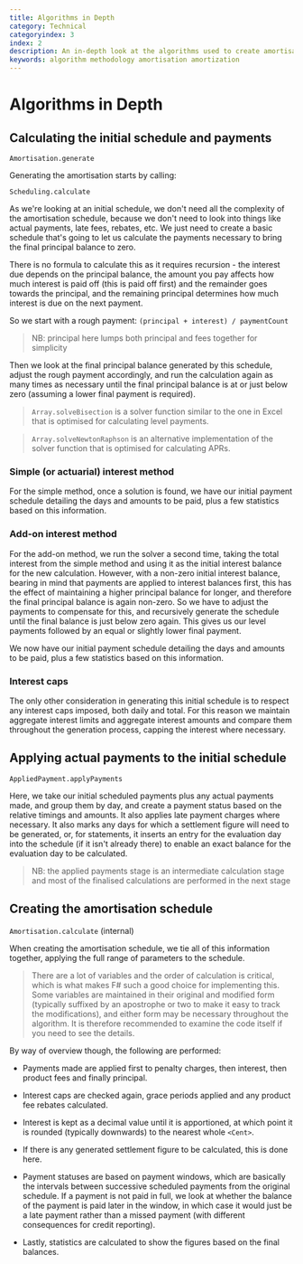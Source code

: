 ```yaml
---
title: Algorithms in Depth
category: Technical
categoryindex: 3
index: 2
description: An in-depth look at the algorithms used to create amortisation schedules
keywords: algorithm methodology amortisation amortization
---
```


# Algorithms in Depth

## Calculating the initial schedule and payments

```Amortisation.generate```

Generating the amortisation starts by calling:

```Scheduling.calculate```

As we're looking at an initial schedule, we don't need all the complexity of the amortisation schedule, because we don't need to look into
things like actual payments, late fees, rebates, etc. We just need to create a basic schedule that's going to let us calculate the payments
necessary to bring the final principal balance to zero.

There is no formula to calculate this as it requires recursion - the interest due depends on the principal balance, the amount you pay affects
how much interest is paid off (this is paid off first) and the remainder goes towards the principal, and the remaining principal determines
how much interest is due on the next payment.

So we start with a rough payment: ```(principal + interest) / paymentCount```

> NB: principal here lumps both principal and fees together for simplicity

Then we look at the final principal balance generated by this schedule, adjust the rough payment accordingly, and run the calculation again
as many times as necessary until the final principal balance is at or just below zero (assuming a lower final payment is required).

> ```Array.solveBisection``` is a solver function similar to the one in Excel that is optimised for calculating level payments.

> ```Array.solveNewtonRaphson``` is an alternative implementation of the solver function that is optimised for calculating APRs.

### Simple (or actuarial) interest method

For the simple method, once a solution is found, we have our initial payment schedule detailing the days and amounts to be paid, plus a few statistics
based on this information.

### Add-on interest method

For the add-on method, we run the solver a second time, taking the total interest from the simple method and using it as the initial interest balance
for the new calculation. However, with a non-zero initial interest balance, bearing in mind that payments are applied to interest balances first,
this has the effect of maintaining a higher principal balance for longer, and therefore the final principal balance is again non-zero. So we have
to adjust the payments to compensate for this, and recursively generate the schedule until the final balance is just below zero again. This gives
us our level payments followed by an equal or slightly lower final payment.

We now have our initial payment schedule detailing the days and amounts to be paid, plus a few statistics based on this information.

### Interest caps

The only other consideration in generating this initial schedule is to respect any interest caps imposed, both daily and total. For this reason
we maintain aggregate interest limits and aggregate interest amounts and compare them throughout the generation process, capping the interest where
necessary.

## Applying actual payments to the initial schedule

```AppliedPayment.applyPayments```

Here, we take our initial scheduled payments plus any actual payments made, and group them by day, and create a payment status based on the
relative timings and amounts. It also applies late payment charges where necessary. It also marks any days for which a settlement figure will
need to be generated, or, for statements, it inserts an entry for the evaluation day into the schedule (if it isn't already there) to enable an exact
balance for the evaluation day to be calculated.

> NB: the applied payments stage is an intermediate calculation stage and most of the finalised calculations are performed in the next stage

## Creating the amortisation schedule

```Amortisation.calculate``` (internal)

When creating the amortisation schedule, we tie all of this information together, applying the full range of parameters to the schedule.

> There are a lot of variables and the order of calculation is critical, which is what makes F# such a good choice for implementing this. Some
variables are maintained in their original and modified form (typically suffixed by an apostrophe or two to make it easy to track the modifications),
and either form may be necessary throughout the algorithm. It is therefore recommended to examine the code itself if you need to see the details.

By way of overview though, the following are performed:

- Payments made are applied first to penalty charges, then interest, then product fees and finally principal.

- Interest caps are checked again, grace periods applied and any product fee rebates calculated.

- Interest is kept as a decimal value until it is apportioned, at which point it is rounded (typically downwards) to the nearest whole `<Cent>`.

- If there is any generated settlement figure to be calculated, this is done here.

- Payment statuses are based on payment windows, which are basically the intervals between successive scheduled payments from the original schedule.
If a payment is not paid in full, we look at whether the balance of the payment is paid later in the window, in which case it would just be a late
payment rather than a missed payment (with different consequences for credit reporting).

- Lastly, statistics are calculated to show the figures based on the final balances.
